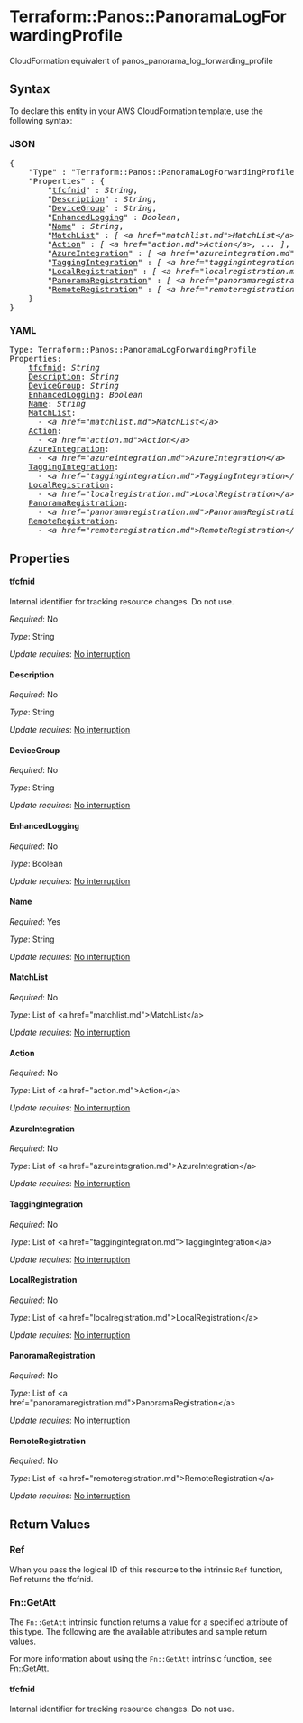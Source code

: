 # Terraform::Panos::PanoramaLogForwardingProfile

CloudFormation equivalent of panos_panorama_log_forwarding_profile

## Syntax

To declare this entity in your AWS CloudFormation template, use the following syntax:

### JSON

<pre>
{
    "Type" : "Terraform::Panos::PanoramaLogForwardingProfile",
    "Properties" : {
        "<a href="#tfcfnid" title="tfcfnid">tfcfnid</a>" : <i>String</i>,
        "<a href="#description" title="Description">Description</a>" : <i>String</i>,
        "<a href="#devicegroup" title="DeviceGroup">DeviceGroup</a>" : <i>String</i>,
        "<a href="#enhancedlogging" title="EnhancedLogging">EnhancedLogging</a>" : <i>Boolean</i>,
        "<a href="#name" title="Name">Name</a>" : <i>String</i>,
        "<a href="#matchlist" title="MatchList">MatchList</a>" : <i>[ &lt;a href=&#34;matchlist.md&#34;&gt;MatchList&lt;/a&gt;, ... ]</i>,
        "<a href="#action" title="Action">Action</a>" : <i>[ &lt;a href=&#34;action.md&#34;&gt;Action&lt;/a&gt;, ... ]</i>,
        "<a href="#azureintegration" title="AzureIntegration">AzureIntegration</a>" : <i>[ &lt;a href=&#34;azureintegration.md&#34;&gt;AzureIntegration&lt;/a&gt;, ... ]</i>,
        "<a href="#taggingintegration" title="TaggingIntegration">TaggingIntegration</a>" : <i>[ &lt;a href=&#34;taggingintegration.md&#34;&gt;TaggingIntegration&lt;/a&gt;, ... ]</i>,
        "<a href="#localregistration" title="LocalRegistration">LocalRegistration</a>" : <i>[ &lt;a href=&#34;localregistration.md&#34;&gt;LocalRegistration&lt;/a&gt;, ... ]</i>,
        "<a href="#panoramaregistration" title="PanoramaRegistration">PanoramaRegistration</a>" : <i>[ &lt;a href=&#34;panoramaregistration.md&#34;&gt;PanoramaRegistration&lt;/a&gt;, ... ]</i>,
        "<a href="#remoteregistration" title="RemoteRegistration">RemoteRegistration</a>" : <i>[ &lt;a href=&#34;remoteregistration.md&#34;&gt;RemoteRegistration&lt;/a&gt;, ... ]</i>
    }
}
</pre>

### YAML

<pre>
Type: Terraform::Panos::PanoramaLogForwardingProfile
Properties:
    <a href="#tfcfnid" title="tfcfnid">tfcfnid</a>: <i>String</i>
    <a href="#description" title="Description">Description</a>: <i>String</i>
    <a href="#devicegroup" title="DeviceGroup">DeviceGroup</a>: <i>String</i>
    <a href="#enhancedlogging" title="EnhancedLogging">EnhancedLogging</a>: <i>Boolean</i>
    <a href="#name" title="Name">Name</a>: <i>String</i>
    <a href="#matchlist" title="MatchList">MatchList</a>: <i>
      - &lt;a href=&#34;matchlist.md&#34;&gt;MatchList&lt;/a&gt;</i>
    <a href="#action" title="Action">Action</a>: <i>
      - &lt;a href=&#34;action.md&#34;&gt;Action&lt;/a&gt;</i>
    <a href="#azureintegration" title="AzureIntegration">AzureIntegration</a>: <i>
      - &lt;a href=&#34;azureintegration.md&#34;&gt;AzureIntegration&lt;/a&gt;</i>
    <a href="#taggingintegration" title="TaggingIntegration">TaggingIntegration</a>: <i>
      - &lt;a href=&#34;taggingintegration.md&#34;&gt;TaggingIntegration&lt;/a&gt;</i>
    <a href="#localregistration" title="LocalRegistration">LocalRegistration</a>: <i>
      - &lt;a href=&#34;localregistration.md&#34;&gt;LocalRegistration&lt;/a&gt;</i>
    <a href="#panoramaregistration" title="PanoramaRegistration">PanoramaRegistration</a>: <i>
      - &lt;a href=&#34;panoramaregistration.md&#34;&gt;PanoramaRegistration&lt;/a&gt;</i>
    <a href="#remoteregistration" title="RemoteRegistration">RemoteRegistration</a>: <i>
      - &lt;a href=&#34;remoteregistration.md&#34;&gt;RemoteRegistration&lt;/a&gt;</i>
</pre>

## Properties

#### tfcfnid

Internal identifier for tracking resource changes. Do not use.

_Required_: No

_Type_: String

_Update requires_: [No interruption](https://docs.aws.amazon.com/AWSCloudFormation/latest/UserGuide/using-cfn-updating-stacks-update-behaviors.html#update-no-interrupt)

#### Description

_Required_: No

_Type_: String

_Update requires_: [No interruption](https://docs.aws.amazon.com/AWSCloudFormation/latest/UserGuide/using-cfn-updating-stacks-update-behaviors.html#update-no-interrupt)

#### DeviceGroup

_Required_: No

_Type_: String

_Update requires_: [No interruption](https://docs.aws.amazon.com/AWSCloudFormation/latest/UserGuide/using-cfn-updating-stacks-update-behaviors.html#update-no-interrupt)

#### EnhancedLogging

_Required_: No

_Type_: Boolean

_Update requires_: [No interruption](https://docs.aws.amazon.com/AWSCloudFormation/latest/UserGuide/using-cfn-updating-stacks-update-behaviors.html#update-no-interrupt)

#### Name

_Required_: Yes

_Type_: String

_Update requires_: [No interruption](https://docs.aws.amazon.com/AWSCloudFormation/latest/UserGuide/using-cfn-updating-stacks-update-behaviors.html#update-no-interrupt)

#### MatchList

_Required_: No

_Type_: List of &lt;a href=&#34;matchlist.md&#34;&gt;MatchList&lt;/a&gt;

_Update requires_: [No interruption](https://docs.aws.amazon.com/AWSCloudFormation/latest/UserGuide/using-cfn-updating-stacks-update-behaviors.html#update-no-interrupt)

#### Action

_Required_: No

_Type_: List of &lt;a href=&#34;action.md&#34;&gt;Action&lt;/a&gt;

_Update requires_: [No interruption](https://docs.aws.amazon.com/AWSCloudFormation/latest/UserGuide/using-cfn-updating-stacks-update-behaviors.html#update-no-interrupt)

#### AzureIntegration

_Required_: No

_Type_: List of &lt;a href=&#34;azureintegration.md&#34;&gt;AzureIntegration&lt;/a&gt;

_Update requires_: [No interruption](https://docs.aws.amazon.com/AWSCloudFormation/latest/UserGuide/using-cfn-updating-stacks-update-behaviors.html#update-no-interrupt)

#### TaggingIntegration

_Required_: No

_Type_: List of &lt;a href=&#34;taggingintegration.md&#34;&gt;TaggingIntegration&lt;/a&gt;

_Update requires_: [No interruption](https://docs.aws.amazon.com/AWSCloudFormation/latest/UserGuide/using-cfn-updating-stacks-update-behaviors.html#update-no-interrupt)

#### LocalRegistration

_Required_: No

_Type_: List of &lt;a href=&#34;localregistration.md&#34;&gt;LocalRegistration&lt;/a&gt;

_Update requires_: [No interruption](https://docs.aws.amazon.com/AWSCloudFormation/latest/UserGuide/using-cfn-updating-stacks-update-behaviors.html#update-no-interrupt)

#### PanoramaRegistration

_Required_: No

_Type_: List of &lt;a href=&#34;panoramaregistration.md&#34;&gt;PanoramaRegistration&lt;/a&gt;

_Update requires_: [No interruption](https://docs.aws.amazon.com/AWSCloudFormation/latest/UserGuide/using-cfn-updating-stacks-update-behaviors.html#update-no-interrupt)

#### RemoteRegistration

_Required_: No

_Type_: List of &lt;a href=&#34;remoteregistration.md&#34;&gt;RemoteRegistration&lt;/a&gt;

_Update requires_: [No interruption](https://docs.aws.amazon.com/AWSCloudFormation/latest/UserGuide/using-cfn-updating-stacks-update-behaviors.html#update-no-interrupt)

## Return Values

### Ref

When you pass the logical ID of this resource to the intrinsic `Ref` function, Ref returns the tfcfnid.

### Fn::GetAtt

The `Fn::GetAtt` intrinsic function returns a value for a specified attribute of this type. The following are the available attributes and sample return values.

For more information about using the `Fn::GetAtt` intrinsic function, see [Fn::GetAtt](https://docs.aws.amazon.com/AWSCloudFormation/latest/UserGuide/intrinsic-function-reference-getatt.html).

#### tfcfnid

Internal identifier for tracking resource changes. Do not use.

